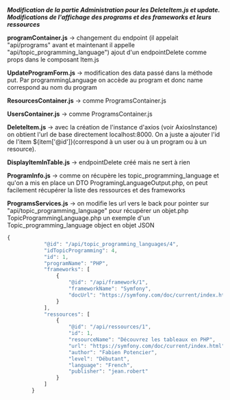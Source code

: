 ***Modification de la partie Administration pour les DeleteItem.js et update. Modifications de l'affichage des programs et des frameworks et leurs ressources***

**programContainer.js** ->
changement du endpoint (il appelait "api/programs" avant et maintenant il appelle "api/topic_programming_language")
ajout d'un endpointDelete comme props dans le composant Item.js

**UpdateProgramForm.js** -> modification des data passé dans la méthode put. Par programmingLanguage on accède au program et donc name correspond au nom du program

**ResourcesContainer.js** -> comme ProgramsContainer.js

**UsersContainer.js** -> comme ProgramsContainer.js

**DeleteItem.js** -> avec la création de l'instance d'axios (voir AxiosInstance) on obtient l'url de base directement localhost:8000. On a juste a ajouter l'id de l'item ${item['@id']}(correspond à un user ou à un program ou à un resource).

**DisplayItemInTable.js** -> endpointDelete créé mais ne sert à rien

**ProgramInfo.js** -> comme on récupère les topic_programming_language et qu'on a mis en place un DTO ProgramingLanguageOutput.php, on peut facilement récupérer la liste des ressources et des frameworks

**ProgramsServices.js** -> on modifie les url vers le back pour pointer sur "api/topic_programming_language" pour récupérer un objet.php TopicProgrammingLanguage.php
un exemple d'un Topic_programming_language object en objet JSON

```javascript
{
            "@id": "/api/topic_programming_languages/4",
            "idTopicProgramming": 4,
            "id": 1,
            "programName": "PHP",
            "frameworks": [
                {
                    "@id": "/api/framework/1",
                    "frameworkName": "Symfony",
                    "docUrl": "https://symfony.com/doc/current/index.html"
                }
            ],
            "ressources": [
                {
                    "@id": "/api/ressources/1",
                    "id": 1,
                    "resourceName": "Découvrez les tableaux en PHP",
                    "url": "https://symfony.com/doc/current/index.html",
                    "author": "Fabien Potencier",
                    "level": "Débutant",
                    "language": "French",
                    "publisher": "jean.robert"
                }
            ]
        }
```
